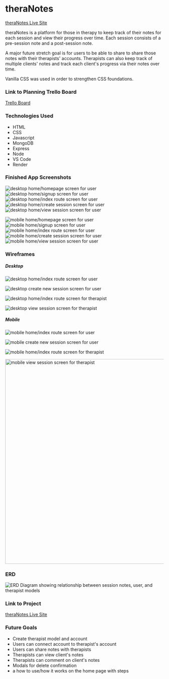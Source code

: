 # theraNotes

[theraNotes Live Site](https://project2-6lhz.onrender.com/)

theraNotes is a platform for those in therapy to keep track of their notes for each session and view their progress over time. Each session consists of a pre-session note and a post-session note. 

A major future stretch goal is for users to be able to share to share those notes with their therapists' accounts. Therapists can also keep track of multiple clients' notes and track each client's progress via their notes over time.

Vanilla CSS was used in order to strengthen CSS foundations.

### Link to Planning Trello Board
[Trello Board](https://trello.com/invite/b/taFMH5oe/ATTI1e994c49c1b88f52a3e1a93a561592e5DC05E651/projcet-2)

### Technologies Used

- HTML
- CSS
- Javascript
- MongoDB
- Express
- Node
- VS Code
- Render

### Finished App Screenshots
![desktop home/homepage screen for user](https://i.imgur.com/Szrw7Vi.png)
![desktop home/signup screen for user](https://i.imgur.com/jiUbFcJ.png)
![desktop home/index route screen for user](https://i.imgur.com/IwRVsNF.png)
![desktop home/create session screen for user](https://i.imgur.com/N01yEJq.png)
![desktop home/view session screen for user](https://i.imgur.com/tNDG7om.png)


![mobile home/homepage screen for user](https://i.imgur.com/k7ylkVR.png)
![mobile home/signup screen for user](https://i.imgur.com/h5XGXJt.png)
![mobile home/index route screen for user](https://i.imgur.com/aR2IK1H.png)
![mobile home/create session screen for user](https://i.imgur.com/zKhW5yh.png)
![mobile home/view session screen for user](https://i.imgur.com/nZvesWH.png)


### Wireframes

##### Desktop
![desktop home/index route screen for user](https://i.imgur.com/coiKjnX.png)

![desktop create new session screen for user](https://i.imgur.com/MOqP0fk.png)

![desktop home/index route screen for therapist](https://i.imgur.com/ioH50Z4.png)

![desktop view session screen for therapist](https://i.imgur.com/szugSWJ.png)

##### Mobile
![mobile home/index route screen for user](https://i.imgur.com/FduJeBF.png)

![mobile create new session screen for user](https://i.imgur.com/LZngCUk.png)

![mobile home/index route screen for therapist](https://i.imgur.com/u2VbRYC.png)

<img src="https://i.imgur.com/tOyqFvm.png" alt="mobile view session screen for therapist" height="650">


<!-- <img src="https://i.imgur.com/FduJeBF.png" alt="mobile home/index route screen for user" height="400">

<img src="https://i.imgur.com/LZngCUk.png" alt="mobile create new session screen for user" height="400">

<img src="https://i.imgur.com/u2VbRYC.png" alt="mobile home/index route screen for therapist" height="400">

<img src="https://i.imgur.com/tOyqFvm.png" alt="mobile view session screen for therapist" height="400"> -->

### ERD
![ERD Diagram showing relationship between session notes, user, and therapist models](https://i.imgur.com/r9e57M6.png)


<!-- ### Daily Plan

| Day | Goal |
|-----|------|
|  1 (Tues)  | <ul><li>Build out HTML for homepage for user</li><li>Create session notes model</li><li>Create seed file for session notes</li><li>Implement Read function (Index & Show routes)</li><li>Implement Create function (New & Create routes)</li></ul> |
|  2 (Wed)  | <ul><li>Implement Delete function (Delete route)</li><li>Implement Update function (Edit & Update routes)</li><li>Add User Model</li><li>Add session-based authentication and authorization for users</li></ul> |
|  3 (Thurs)  | <ul><li>Create dummy user with fleshed out sessions</li><li>Style user homepage (web and mobile)</li><li>Style user new session page (web and mobile)</li><li>Add therapist model</li><li>Create skeleton for therapist routes: homepage with view of all clients and show route for client's session notes</li></ul>|
|  4 (Fri)  | <ul><li>Figure out how to share authorization between user and therapist model</li><li>Style therapist pages (web and mobile)</li></ul> |
|  5 (Sat)  | <ul><li>Create nav for web and mobile</li><li>Create logo for theraNotes</li></ul> |
|  6 (Sun)  | <ul><li>Continue styling</li><li>Add github details?</li></ul> |
|  7 (Mon)  | <ul><li>Finishing touches</li></ul> | -->


### Link to Project
[theraNotes Live Site](https://project2-6lhz.onrender.com/)


### Future Goals

- Create therapist model and account
- Users can connect account to therapist's account
- Users can share notes with therapists
- Therapists can view client's notes
- Therapists can comment on client's notes
- Modals for delete confirmation
- a how to use/how it works on the home page with steps
